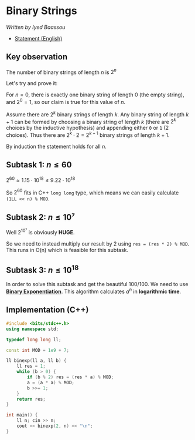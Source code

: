 # Binary Strings

*Written by Iyed Baassou*

- [Statement (English)](statements/task-7.pdf)


## Key observation

The number of binary strings of length $n$ is $2^n$

Let's try and prove it:

For $n=0$, there is exactly one binary string of length 0 (the empty string), and $2^0=1$, so our claim is true for this value of $n$.

Assume there are $2^k$ binary strings of length $k$. Any binary string of length $k+1$ can be formed by choosing a binary string of length $k$ (there are $2^k$ choices by the inductive hypothesis) and appending either `0` or `1` (2 choices). Thus there are $2^k⋅2=2^{k+1}$ binary strings of length $k+1$.

By induction the statement holds for all $n$.

## Subtask 1: $n \le 60$

$2^{60} \approx 1.15 \cdot 10^{18} \le 9.22 \cdot 10^{18}$

So $2^{60}$ fits in C++ `long long` type, which means we can easily calculate `(1LL << n) % MOD`.

## Subtask 2: $n \le 10⁷$

Well $2^{10⁷}$ is obviously **HUGE**.

So we need to instead multiply our result by 2 using `res = (res * 2) % MOD`. This runs in O(n) which is feasible for this subtask.

## Subtask 3: $n \le 10^{18}$

In order to solve this subtask and get the beautiful 100/100. We need to use [**Binary Exponentiation**](https://drive.google.com/file/d/1vTG_WTKnX6ZJhGy3JeJS9D1_69YxgYkV/view). This algorithm calculates $a^n$ in **logarithmic time**.

## Implementation (C++)

```cpp
#include <bits/stdc++.h>
using namespace std;

typedef long long ll;

const int MOD = 1e9 + 7;

ll binexp(ll a, ll b) {
    ll res = 1;
    while (b > 0) {
        if (b % 2) res = (res * a) % MOD;
        a = (a * a) % MOD;
        b >>= 1;
    }
    return res;
}

int main() {
    ll n; cin >> n;
    cout << binexp(2, n) << "\n";
}
```